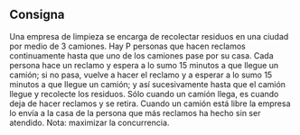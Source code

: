 ## Consigna

Una empresa de limpieza se encarga de recolectar residuos en una ciudad por medio de 3
camiones. Hay P personas que hacen reclamos continuamente hasta que uno de los
camiones pase por su casa. Cada persona hace un reclamo y espera a lo sumo 15 minutos a
que llegue un camión; si no pasa, vuelve a hacer el reclamo y a esperar a lo sumo 15
minutos a que llegue un camión; y así sucesivamente hasta que el camión llegue y recolecte
los residuos. Sólo cuando un camión llega, es cuando deja de hacer reclamos y se retira.
Cuando un camión está libre la empresa lo envía a la casa de la persona que más reclamos
ha hecho sin ser atendido. Nota: maximizar la concurrencia.